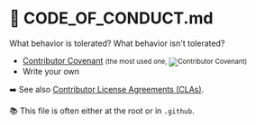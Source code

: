 # 🍒 CODE_OF_CONDUCT.md

<div class="row row-cols-md-2"><div>

What behavior is tolerated? What behavior isn't tolerated?

* [Contributor Covenant](https://www.contributor-covenant.org/version/2/1/code_of_conduct/code_of_conduct.md) <small>(the most used one, ![Contributor Covenant](https://img.shields.io/badge/Contributor%20Covenant-2.1-4baaaa.svg))</small>
* Write your own

➡️ See also [Contributor License Agreements (CLAs)](https://cla-assistant.io/).
</div><div>

📚 This file is often either at the root or in `.github`.
</div></div>